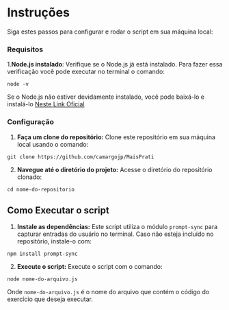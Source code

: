 # Instruções

Siga estes passos para configurar e rodar o script em sua máquina local:

### Requisitos

1.<strong>Node.js instalado</strong>: Verifique se o Node.js já está instalado. Para fazer essa verificação você pode executar no terminal o comando:
```
node -v
```
Se o Node.js não estiver devidamente instalado, você pode baixá-lo e instalá-lo [Neste Link Oficial](https://nodejs.org/)

### Configuração

1. <strong>Faça um clone do repositório:</strong> Clone este repositório em sua máquina local usando o comando:
```
git clone https://github.com/camargojp/MaisPrati
```
2. <strong>Navegue até o diretório do projeto:</strong> Acesse o diretório do repositório clonado:
```
cd nome-do-repositorio
```
## Como Executar o script

1. <strong>Instale as dependências:</strong> Este script utiliza o módulo `prompt-sync` para capturar entradas do usuário no terminal. Caso não esteja incluído no repositório, instale-o com:
```
npm install prompt-sync
```
2. <strong>Execute o script:</strong> Execute o script com o comando:
```
node nome-do-arquivo.js
```
Onde `nome-do-arquivo.js` é o nome do arquivo que contém o código do exercício que deseja executar.